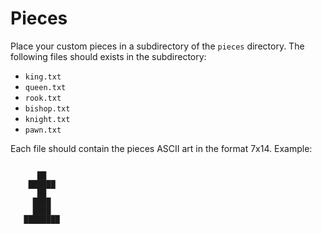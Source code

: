 # Pieces

Place your custom pieces in a subdirectory of the `pieces` directory.
The following files should exists in the subdirectory:

* `king.txt`
* `queen.txt`
* `rook.txt`
* `bishop.txt`
* `knight.txt`
* `pawn.txt`

Each file should contain the pieces ASCII art in the format 7x14. Example:
```
              
      ██      
    ██████    
      ██      
     ████     
     ████     
   ████████   
```

